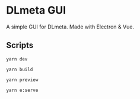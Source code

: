 # DLmeta GUI

A simple GUI for DLmeta. Made with Electron & Vue.

## Scripts

```
yarn dev
```
```
yarn build
```
```
yarn preview
```
```
yarn e:serve
```
